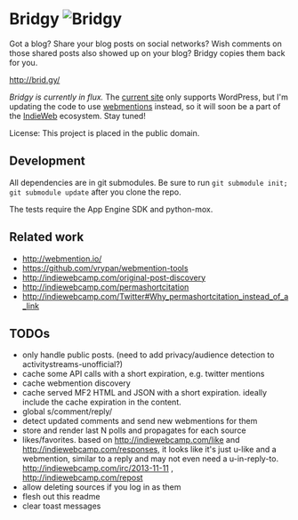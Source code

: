 Bridgy ![Bridgy](https://raw.github.com/snarfed/bridgy/master/static/bridgy_logo.jpg)
===

Got a blog? Share your blog posts on social networks? Wish comments on those
shared posts also showed up on your blog? Bridgy copies them back for you.

http://brid.gy/

_Bridgy is currently in flux._ The [current site](http://brid.gy/) only supports
WordPress, but I'm updating the code to use
[webmentions](http://www.webmention.org/) instead, so it will soon be a part of
the [IndieWeb](http://indiewebcamp.com/) ecosystem. Stay tuned!

License: This project is placed in the public domain.


Development
---
All dependencies are in git submodules. Be sure to run
`git submodule init; git submodule update` after you clone the repo.

The tests require the App Engine SDK and python-mox.


Related work
---
* http://webmention.io/
* https://github.com/vrypan/webmention-tools
* http://indiewebcamp.com/original-post-discovery
* http://indiewebcamp.com/permashortcitation
* http://indiewebcamp.com/Twitter#Why_permashortcitation_instead_of_a_link


TODOs
---
* only handle public posts. (need to add privacy/audience detection to
  activitystreams-unofficial?)
* cache some API calls with a short expiration, e.g. twitter mentions
* cache webmention discovery
* cache served MF2 HTML and JSON with a short expiration. ideally include the
  cache expiration in the content.
* global s/comment/reply/
* detect updated comments and send new webmentions for them
* store and render last N polls and propagates for each source
* likes/favorites. based on http://indiewebcamp.com/like and
  http://indiewebcamp.com/responses, it looks like it's just u-like and a
  webmention, similar to a reply and may not even need a u-in-reply-to.
  http://indiewebcamp.com/irc/2013-11-11 , http://indiewebcamp.com/repost
* allow deleting sources if you log in as them
* flesh out this readme
* clear toast messages
